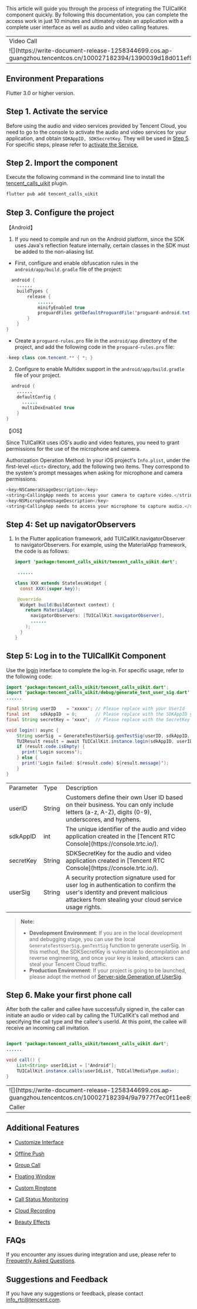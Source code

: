 This article will guide you through the process of integrating the TUICallKit component quickly. By following this documentation, you can complete the access work in just 10 minutes and ultimately obtain an application with a complete user interface as well as audio and video calling features.
<table>
<tr>
<td rowspan="1" colSpan="1" >Video Call</td>

<td rowspan="1" colSpan="1" >Group call</td>
</tr>

<tr>
<td rowspan="1" colSpan="1" >![](https://write-document-release-1258344699.cos.ap-guangzhou.tencentcos.cn/100027182394/1390039d18d011ef9ff4525400f65c2a.png)</td>

<td rowspan="1" colSpan="1" >![](https://write-document-release-1258344699.cos.ap-guangzhou.tencentcos.cn/100027182394/4cd1634b18ce11efb8185254005ac0ca.png)</td>
</tr>
</table>


## Environment Preparations

Flutter 3.0 or higher version.

## Step 1. Activate the service

Before using the audio and video services provided by Tencent Cloud, you need to go to the console to activate the audio and video services for your application, and obtain `SDKAppID, SDKSecretKey`. They will be used in [Step 5](https://write.woa.com/document/113558560409751552). For specific steps, please refer to [activate the Service.](https://write.woa.com/document/140196392040579072)

## Step 2. Import the component

Execute the following command in the command line to install the [tencent_calls_uikit](https://pub.dev/packages/tencent_calls_uikit) plugin.
``` bash
flutter pub add tencent_calls_uikit
```

## Step 3. Configure the project



【Android】
1. If you need to compile and run on the Android platform, since the SDK uses Java's reflection feature internally, certain classes in the SDK must be added to the non-aliasing list.

  - First, configure and enable obfuscation rules in the `android/app/build.gradle` file of the project:

``` java
  android {
    ......    
    buildTypes {  
        release {  
            ......
            minifyEnabled true  
            proguardFiles getDefaultProguardFile('proguard-android.txt'), 'proguard-rules.pro'  
        } 
    }
}
```
  - Create a `proguard-rules.pro` file in the `android/app` directory of the project, and add the following code in the `proguard-rules.pro` file:

``` java
-keep class com.tencent.** { *; }
```
2. Configure to enable Multidex support in the `android/app/build.gradle` file of your project.

``` java
  android {  
    ......
    defaultConfig {
      ......
      multiDexEnabled true
    } 
}
```

【iOS】

Since TUICallKit uses iOS's audio and video features, you need to grant permissions for the use of the microphone and camera.

Authorization Operation Method: In your iOS project's `Info.plist`, under the first-level `<dict>` directory, add the following two items. They correspond to the system's prompt messages when asking for microphone and camera permissions.
``` java
<key>NSCameraUsageDescription</key>
<string>CallingApp needs to access your camera to capture video.</string>
<key>NSMicrophoneUsageDescription</key>
<string>CallingApp needs to access your microphone to capture audio.</string>
```

## Step 4: Set up navigatorObservers
1. In the Flutter application framework, add TUICallKit.navigatorObserver to navigatorObservers. For example, using the MaterialApp framework, the code is as follows:

   ``` java
   import 'package:tencent_calls_uikit/tencent_calls_uikit.dart';
   
    ......
   
   class XXX extends StatelessWidget {
     const XXX({super.key});
   
    @override
     Widget build(BuildContext context) {
       return MaterialApp(
         navigatorObservers: [TUICallKit.navigatorObserver],
         ......
       );
     }
   }
   ```

## Step 5: Log in to the TUICallKit Component

Use the [login](https://write.woa.com/document/114033067004104704) interface to complete the log-in. For specific usage, refer to the following code:
``` java
import 'package:tencent_calls_uikit/tencent_calls_uikit.dart';
import 'package:tencent_calls_uikit/debug/generate_test_user_sig.dart';
......

final String userID    = 'xxxxx'; // Please replace with your UserId
final int    sdkAppID  = 0;       // Please replace with the SDKAppID you got from the console in step 1
final String secretKey = 'xxxx';  // Please replace with the SecretKey you got from the console in step 1

void login() async {
    String userSig  = GenerateTestUserSig.genTestSig(userID, sdkAppID, secretKey);
    TUIResult result = await TUICallKit.instance.login(sdkAppID, userID, userSig);
    if (result.code.isEmpty) {
      print('Login success');
    } else {
      print('Login failed: ${result.code} ${result.message}');
    }
}
```
<table>
<tr>
<td rowspan="1" colSpan="1" >Parameter</td>

<td rowspan="1" colSpan="1" >Type</td>

<td rowspan="1" colSpan="1" >Description</td>
</tr>

<tr>
<td rowspan="1" colSpan="1" >userID</td>

<td rowspan="1" colSpan="1" >String</td>

<td rowspan="1" colSpan="1" >Customers define their own User ID based on their business. You can only include letters (a-z, A-Z), digits (0-9), underscores, and hyphens.</td>
</tr>

<tr>
<td rowspan="1" colSpan="1" >sdkAppID</td>

<td rowspan="1" colSpan="1" >int</td>

<td rowspan="1" colSpan="1" >The unique identifier of the audio and video application created in the [Tencent RTC Console](https://console.trtc.io/).</td>
</tr>

<tr>
<td rowspan="1" colSpan="1" >secretKey</td>

<td rowspan="1" colSpan="1" >String</td>

<td rowspan="1" colSpan="1" >SDKSecretKey for the audio and video application created in [Tencent RTC Console](https://console.trtc.io/).</td>
</tr>

<tr>
<td rowspan="1" colSpan="1" >userSig</td>

<td rowspan="1" colSpan="1" >String</td>

<td rowspan="1" colSpan="1" >A security protection signature used for user log in authentication to confirm the user's identity and prevent malicious attackers from stealing your cloud service usage rights.</td>
</tr>
</table>


> **Note:**
> 
> - **Development Environment**: If you are in the local development and debugging stage, you can use the local `GenerateTestUserSig.genTestSig` function to generate userSig. In this method, the SDKSecretKey is vulnerable to decompilation and reverse engineering, and once your key is leaked, attackers can steal your Tencent Cloud traffic.
> - **Production Environment**: If your project is going to be launched, please adopt the method of [Server-side Generation of UserSig](https://www.tencentcloud.com/document/product/647/35166?lang=en&pg=#how-do-i-calculate-.60usersig.60-in-a-production-environment.3F).


## Step 6. Make your first phone call

After both the caller and callee have successfully signed in, the caller can initiate an audio or video call by calling the TUICallKit's call method and specifying the call type and the callee's userId. At this point, the callee will receive an incoming call invitation.
``` java

import 'package:tencent_calls_uikit/tencent_calls_uikit.dart';
......

void call() {
    List<String> userIdList = ['Android'];
    TUICallKit.instance.calls(userIdList, TUICallMediaType.audio);
}
```
<table>
<tr>
<td rowspan="1" colSpan="1" >![](https://write-document-release-1258344699.cos.ap-guangzhou.tencentcos.cn/100027182394/9a7977f7ec0f11ee896d5254005cb287.png)</td>

<td rowspan="1" colSpan="1" >![](https://write-document-release-1258344699.cos.ap-guangzhou.tencentcos.cn/100027182394/96d0cc00ec0f11eeb5dc525400aa857d.png)</td>
</tr>

<tr>
<td rowspan="1" colSpan="1" >Caller</td>

<td rowspan="1" colSpan="1" >Callee</td>
</tr>
</table>


## Additional Features
- [Customize Interface](https://write.woa.com/document/119356800679190528)

- [Offline Push](https://write.woa.com/document/142911918280658944)

- [Group Call](https://write.woa.com/document/140196498678116352)

- [Floating Window](https://write.woa.com/document/140196506800930816)

- [Custom Ringtone](https://write.woa.com/document/140196510742061056)

- [Call Status Monitoring](https://write.woa.com/document/140196527978475520)

- [Cloud Recording](https://write.woa.com/document/95824491274473472)

- [Beauty Effects](https://write.woa.com/document/133965491956793344)


## FAQs

If you encounter any issues during integration and use, please refer to [Frequently Asked Questions](https://write.woa.com/document/121896145600688128).

## Suggestions and Feedback

If you have any suggestions or feedback, please contact info_rtc@tencent.com.
